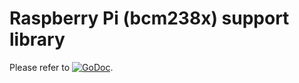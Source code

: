 # Raspberry Pi (bcm238x) support library

Please refer to
[![GoDoc](https://godoc.org/github.com/maruel/dlibox/go/buses/rpi?status.svg)](https://godoc.org/github.com/maruel/dlibox/go/buses/rpi).
